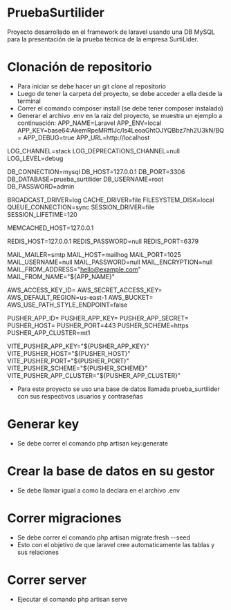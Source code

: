# PruebaSurtilider
Proyecto desarrollado en el framework de laravel usando una DB MySQL para la presentación de la prueba técnica de la empresa SurtiLider.


# Clonación de repositorio
- Para iniciar se debe hacer un git clone al repositorio
- Luego de tener la carpeta del proyecto, se debe acceder a ella desde la terminal
- Correr el comando composer install (se debe tener composer instalado)
- Generar el archivo .env en la raiz del proyecto, se muestra un ejemplo a continuación:
APP_NAME=Laravel
APP_ENV=local
APP_KEY=base64:AkemRpeMRfflJc/Is4LeoaGhtOJYQBbz7hh2U3kN/BQ=
APP_DEBUG=true
APP_URL=http://localhost

LOG_CHANNEL=stack
LOG_DEPRECATIONS_CHANNEL=null
LOG_LEVEL=debug

DB_CONNECTION=mysql
DB_HOST=127.0.0.1
DB_PORT=3306
DB_DATABASE=prueba_surtilider
DB_USERNAME=root
DB_PASSWORD=admin

BROADCAST_DRIVER=log
CACHE_DRIVER=file
FILESYSTEM_DISK=local
QUEUE_CONNECTION=sync
SESSION_DRIVER=file
SESSION_LIFETIME=120

MEMCACHED_HOST=127.0.0.1

REDIS_HOST=127.0.0.1
REDIS_PASSWORD=null
REDIS_PORT=6379

MAIL_MAILER=smtp
MAIL_HOST=mailhog
MAIL_PORT=1025
MAIL_USERNAME=null
MAIL_PASSWORD=null
MAIL_ENCRYPTION=null
MAIL_FROM_ADDRESS="hello@example.com"
MAIL_FROM_NAME="${APP_NAME}"

AWS_ACCESS_KEY_ID=
AWS_SECRET_ACCESS_KEY=
AWS_DEFAULT_REGION=us-east-1
AWS_BUCKET=
AWS_USE_PATH_STYLE_ENDPOINT=false

PUSHER_APP_ID=
PUSHER_APP_KEY=
PUSHER_APP_SECRET=
PUSHER_HOST=
PUSHER_PORT=443
PUSHER_SCHEME=https
PUSHER_APP_CLUSTER=mt1

VITE_PUSHER_APP_KEY="${PUSHER_APP_KEY}"
VITE_PUSHER_HOST="${PUSHER_HOST}"
VITE_PUSHER_PORT="${PUSHER_PORT}"
VITE_PUSHER_SCHEME="${PUSHER_SCHEME}"
VITE_PUSHER_APP_CLUSTER="${PUSHER_APP_CLUSTER}"

- Para este proyecto se uso una base de datos llamada prueba_surtilider con sus respectivos usuarios y contraseñas

# Generar key
- Se debe correr el comando php artisan key:generate

# Crear la base de datos en su gestor
- Se debe llamar igual a como la declara en el archivo .env

# Correr migraciones
- Se debe correr el comando php artisan migrate:fresh --seed
- Esto con el objetivo de que laravel cree automaticamente las tablas y sus relaciones

# Correr server
- Ejecutar el comando php artisan serve
